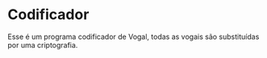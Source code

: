 # Codificador
Esse é um programa codificador de Vogal, todas as vogais são substituídas por uma criptografia.
